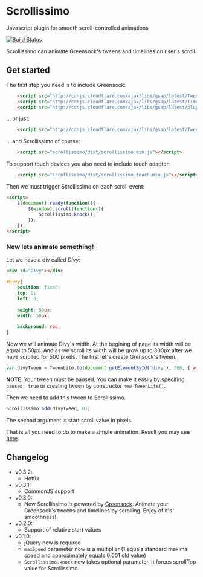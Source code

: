 # Scrollissimo
Javascript plugin for smooth scroll-controlled animations

[![Build Status][travis-image]][travis-url]

Scrollissimo can animate Greensock's tweens and timelines on user's scroll.

## Get started

The first step you need is to include Greensock:

```html
    <script src="http://cdnjs.cloudflare.com/ajax/libs/gsap/latest/TweenLite.min.js"></script>
    <script src="http://cdnjs.cloudflare.com/ajax/libs/gsap/latest/TimelineLite.min.js"></script>
    <script src="http://cdnjs.cloudflare.com/ajax/libs/gsap/latest/plugins/CSSPlugin.min.js"></script>
```

... or just:

```html
    <script src="http://cdnjs.cloudflare.com/ajax/libs/gsap/latest/TweenMax.min.js"></script>
```

... and Scrollissimo of course:

```html
    <script src="scrollissimo/dist/scrollissimo.min.js"></script>
```

To support touch devices you also need to include touch adapter:

```html
    <script src="scrollissimo/dist/scrollissimo.touch.min.js"></script>
```

Then we must trigger Scrollissimo on each scroll event:

```html
<script>
    $(document).ready(function(){
        $(window).scroll(function(){
            Scrollissimo.knock();
        });
    });
</script>
```

### Now lets animate something!
Let we have a div called *Divy*:

```html
<div id="Divy"></div>
```
```css
#Divy{
    position: fixed;
    top: 0;
    left: 0;
    
    height: 50px;
    width: 50px;
    
    background: red;
}
```

Now we will animate Divy's width. At the begining of page its width will be equal to 50px. And as we scroll its width will be grow up to 300px after we have scrolled for 500 pixels.
The first let's create Grensock's tween.

```js
var divyTween = TweenLite.to(document.getElementById('divy'), 500, { width: 300, paused: true });
```

**NOTE**: Your tween must be paused. You can make it easily by specifing  ```paused: true``` or creating tween by constructor ```new TweenLite()```.

Then we need to add this tween to Scrollissimo.

```js
Scrollissimo.add(divyTween, 0);
```

The second argument is start scroll value in pixels.

That is all you need to do to make a simple animation. Result you may see [here](https://jsfiddle.net/7d9kxpe1/2/).

## Changelog
 * v0.3.2:
    * Hotfix
 * v0.3.1:
    * CommonJS support
 * v0.3.0:
    * Now Scrollissimo is powered by [Greensock](http://greensock.com/). Animate your Greensock's tweens and timelines by scrolling. Enjoy of it's smoothness!
 * v0.2.0:
    * Support of relative start values
 * v0.1.0:
    * jQuery now is required
    * ```maxSpeed``` parameter now is a multiplier (1 equals standard maximal speed and approximately equals 0.001 old value)
    * ```Scrollissimo.knock``` now takes optional parameter. It forces scrollTop value for Scrollissimo.
    
[travis-url]: http://travis-ci.org/Promo/scrollissimo
[travis-image]: http://img.shields.io/travis/Promo/scrollissimo.svg?branch=master&style=flat